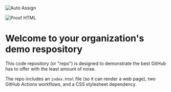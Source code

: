 ![Auto Assign](https://github.com/Mocap-UinMalang/demo-repository/actions/workflows/auto-assign.yml/badge.svg)

![Proof HTML](https://github.com/Mocap-UinMalang/demo-repository/actions/workflows/proof-html.yml/badge.svg)

# Welcome to your organization's demo respository
This code repository (or "repo") is designed to demonstrate the best GitHub has to offer with the least amount of noise.

The repo includes an `index.html` file (so it can render a web page), two GitHub Actions workflows, and a CSS stylesheet dependency.
